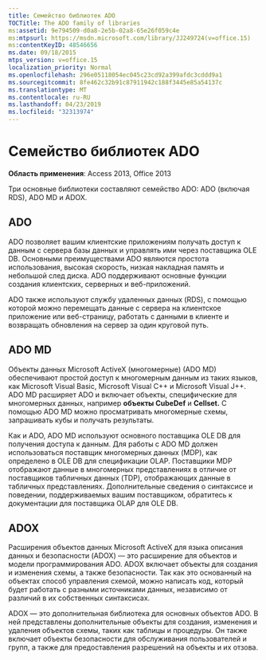 ```yaml
---
title: Семейство библиотек ADO
TOCTitle: The ADO family of libraries
ms:assetid: 9e794509-d0a8-2e5b-02a8-65e26f059c4e
ms:mtpsurl: https://msdn.microsoft.com/library/JJ249724(v=office.15)
ms:contentKeyID: 48546656
ms.date: 09/18/2015
mtps_version: v=office.15
localization_priority: Normal
ms.openlocfilehash: 296e05118054ec045c23cd92a399afdc3cddd9a1
ms.sourcegitcommit: 8fe462c32b91c87911942c188f3445e85a54137c
ms.translationtype: MT
ms.contentlocale: ru-RU
ms.lasthandoff: 04/23/2019
ms.locfileid: "32313974"
---
```

# <a name="the-ado-family-of-libraries"></a>Семейство библиотек ADO

**Область применения**: Access 2013, Office 2013

Три основные библиотеки составляют семейство ADO: ADO (включая RDS), ADO MD и ADOX.

## <a name="ado"></a>ADO

ADO позволяет вашим клиентские приложениям получать доступ к данным с сервера базы данных и управлять ими через поставщика OLE DB. Основными преимуществами ADO являются простота использования, высокая скорость, низкая накладная память и небольшой след диска. ADO поддерживают основные функции создания клиентских, серверных и веб-приложений.

ADO также используют службу удаленных данных (RDS), с помощью которой можно перемещать данные с сервера на клиентское приложение или веб-страницу, работать с данными в клиенте и возвращать обновления на сервер за один круговой путь.

## <a name="ado-md"></a>ADO MD

Объекты данных Microsoft ActiveX (многомерные) (ADO MD) обеспечивают простой доступ к многомерным данным из таких языков, как Microsoft Visual Basic, Microsoft Visual C++ и Microsoft Visual J++. ADO MD расширяет ADO и включает объекты, специфические для многомерных данных, например **объекты CubeDef** и **Cellset.** С помощью ADO MD можно просматривать многомерные схемы, запрашивать кубы и получать результаты.

Как и ADO, ADO MD используют основного поставщика OLE DB для получения доступа к данным. Для работы с ADO MD должен использоваться поставщик многомерных данных (MDP), как определено в OLE DB для спецификации OLAP. Поставщики MDP отображают данные в многомерных представлениях в отличие от поставщиков табличных данных (TDP), отображающих данные в табличных представлениях. Дополнительные сведения о синтаксисе и поведении, поддерживаемых вашим поставщиком, обратитесь к документации для поставщика OLAP для OLE DB.

## <a name="adox"></a>ADOX

Расширения объектов данных Microsoft ActiveX для языка описания данных и безопасности (ADOX) — это расширение для объектов и модели программирования ADO. ADOX включает объекты для создания и изменения схемы, а также безопасности. Так как это основанный на объектах способ управления схемой, можно написать код, который будет работать с разными источниками данных, независимо от различий в их собственных синтаксисах.

ADOX — это дополнительная библиотека для основных объектов ADO. В ней представлены дополнительные объекты для создания, изменения и удаления объектов схемы, таких как таблицы и процедуры. Он также включает объекты безопасности для обслуживания пользователей и групп, а также для предоставления разрешений на объекты и их отзова.

